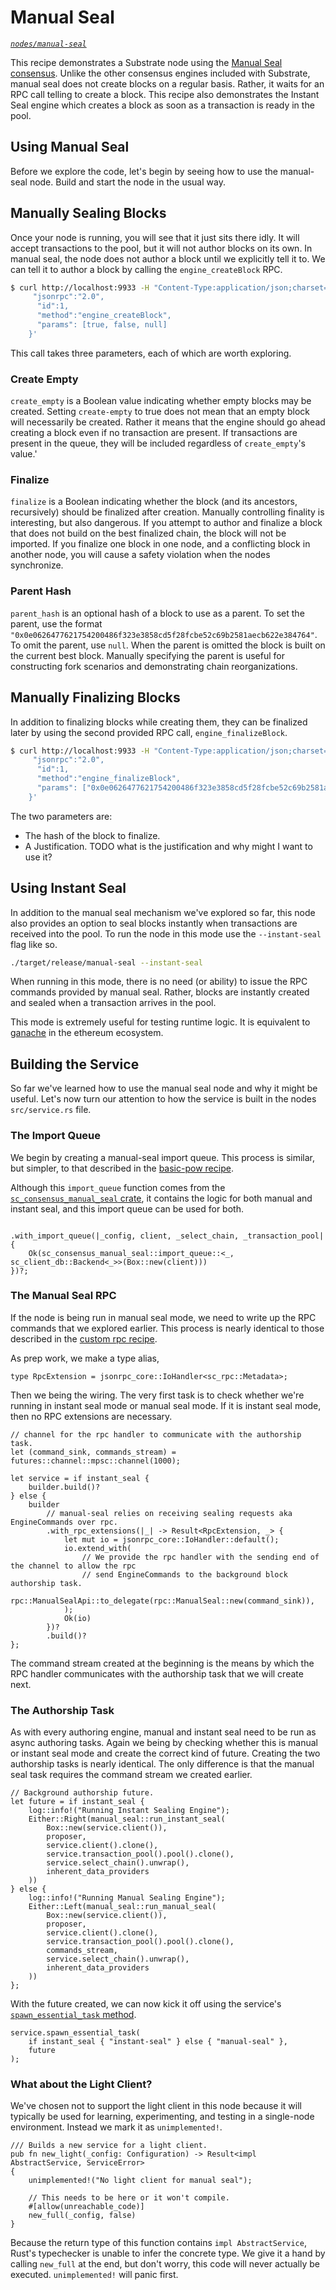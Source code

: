 # Manual Seal
*[`nodes/manual-seal`](https://github.com/substrate-developer-hub/recipes/tree/master/nodes/manual-seal)*

This recipe demonstrates a Substrate node using the [Manual Seal consensus](https://substrate.dev/rustdocs/master/sc_consensus_manual_seal/index.html). Unlike the other consensus engines included with Substrate, manual seal does not create blocks on a regular basis. Rather, it waits for an RPC call telling to create a block. This recipe also demonstrates the Instant Seal engine which creates a block as soon as a transaction is ready in the pool.

## Using Manual Seal

Before we explore the code, let's begin by seeing how to use the manual-seal node. Build and start the node in the usual way.

## Manually Sealing Blocks
Once your node is running, you will see that it just sits there idly. It will accept transactions to the pool, but it will not author blocks on its own. In manual seal, the node does not author a block until we explicitly tell it to. We can tell it to author a block by calling the `engine_createBlock` RPC.

```bash
$ curl http://localhost:9933 -H "Content-Type:application/json;charset=utf-8" -d   '{
     "jsonrpc":"2.0",
      "id":1,
      "method":"engine_createBlock",
      "params": [true, false, null]
    }'
```

This call takes three parameters, each of which are worth exploring.

### Create Empty
`create_empty` is a Boolean value indicating whether empty blocks may be created. Setting `create-empty` to true does not mean that an empty block will necessarily be created. Rather it means that the engine should go ahead creating a block even if no transaction are present. If transactions are present in the queue, they will be included regardless of `create_empty`'s value.'

### Finalize
`finalize` is a Boolean indicating whether the block (and its ancestors, recursively) should be finalized after creation. Manually controlling finality is interesting, but also dangerous. If you attempt to author and finalize a block that does not build on the best finalized chain, the block will not be imported. If you finalize one block in one node, and a conflicting block in another node, you will cause a safety violation when the nodes synchronize.

### Parent Hash
`parent_hash` is an optional hash of a block to use as a parent. To set the parent, use the format `"0x0e0626477621754200486f323e3858cd5f28fcbe52c69b2581aecb622e384764"`. To omit the parent, use `null`. When the parent is omitted the block is built on the current best block. Manually specifying the parent is useful for constructing fork scenarios and demonstrating chain reorganizations.

## Manually Finalizing Blocks
In addition to finalizing blocks while creating them, they can be finalized later by using the second provided RPC call, `engine_finalizeBlock`.

```bash
$ curl http://localhost:9933 -H "Content-Type:application/json;charset=utf-8" -d   '{
     "jsonrpc":"2.0",
      "id":1,
      "method":"engine_finalizeBlock",
      "params": ["0x0e0626477621754200486f323e3858cd5f28fcbe52c69b2581aecb622e384764", null]
    }'
```

The two parameters are:
* The hash of the block to finalize.
* A Justification. TODO what is the justification and why might I want to use it?

## Using Instant Seal

In addition to the manual seal mechanism we've explored so far, this node also provides an option to seal blocks instantly when transactions are received into the pool. To run the node in this mode use the `--instant-seal` flag like so.

```bash
./target/release/manual-seal --instant-seal
```

When running in this mode, there is no need (or ability) to issue the RPC commands provided by manual seal. Rather, blocks are instantly created and sealed when a transaction arrives in the pool.

This mode is extremely useful for testing runtime logic. It is equivalent to [ganache](https://www.trufflesuite.com/ganache) in the ethereum ecosystem.

## Building the Service

So far we've learned how to use the manual seal node and why it might be useful. Let's now turn our attention to how the service is built in the nodes `src/service.rs` file.

### The Import Queue

We begin by creating a manual-seal import queue. This process is similar, but simpler, to that described in the [basic-pow recipe](./basic-pow.md).

Although this `import_queue` function comes from the [`sc_consensus_manual_seal` crate](https://substrate.dev/rustdocs/master/sc_consensus_manual_seal/index.html), it contains the logic for both manual and instant seal, and this import queue can be used for both.

```rust, ignore

.with_import_queue(|_config, client, _select_chain, _transaction_pool| {
	Ok(sc_consensus_manual_seal::import_queue::<_, sc_client_db::Backend<_>>(Box::new(client)))
})?;
```

### The Manual Seal RPC

If the node is being run in manual seal mode, we need to write up the RPC commands that we explored earlier. This process is nearly identical to those described in the [custom rpc recipe](./custom-rpc.md).

As prep work, we make a type alias,
```rust, ignore
type RpcExtension = jsonrpc_core::IoHandler<sc_rpc::Metadata>;
```

Then we being the wiring. The very first task is to check whether we're running in instant seal mode or manual seal mode. If it is instant seal mode, then no RPC extensions are necessary.

```rust, ignore
// channel for the rpc handler to communicate with the authorship task.
let (command_sink, commands_stream) = futures::channel::mpsc::channel(1000);

let service = if instant_seal {
	builder.build()?
} else {
	builder
		// manual-seal relies on receiving sealing requests aka EngineCommands over rpc.
		.with_rpc_extensions(|_| -> Result<RpcExtension, _> {
			let mut io = jsonrpc_core::IoHandler::default();
			io.extend_with(
				// We provide the rpc handler with the sending end of the channel to allow the rpc
				// send EngineCommands to the background block authorship task.
				rpc::ManualSealApi::to_delegate(rpc::ManualSeal::new(command_sink)),
			);
			Ok(io)
		})?
		.build()?
};
```

The command stream created at the beginning is the means by which the RPC handler communicates with the authorship task that we will create next.

### The Authorship Task

As with every authoring engine, manual and instant seal need to be run as async authoring tasks. Again we being by checking whether this is manual or instant seal mode and create the correct kind of future. Creating the two authorship tasks is nearly identical. The only difference is that the manual seal task requires the command stream we created earlier.

```rust, ignore
// Background authorship future.
let future = if instant_seal {
	log::info!("Running Instant Sealing Engine");
	Either::Right(manual_seal::run_instant_seal(
		Box::new(service.client()),
		proposer,
		service.client().clone(),
		service.transaction_pool().pool().clone(),
		service.select_chain().unwrap(),
		inherent_data_providers
	))
} else {
	log::info!("Running Manual Sealing Engine");
	Either::Left(manual_seal::run_manual_seal(
		Box::new(service.client()),
		proposer,
		service.client().clone(),
		service.transaction_pool().pool().clone(),
		commands_stream,
		service.select_chain().unwrap(),
		inherent_data_providers
	))
};
```

With the future created, we can now kick it off using the service's [`spawn_essential_task` method](https://substrate.dev/rustdocs/master/sc_service/struct.Service.html#method.spawn_essential_task).

```rust, ignore
service.spawn_essential_task(
	if instant_seal { "instant-seal" } else { "manual-seal" },
	future
);
```

### What about the Light Client?

We've chosen not to support the light client in this node because it will typically be used for learning, experimenting, and testing in a single-node environment. Instead we mark it as `unimplemented!`.

```rust, ignore
/// Builds a new service for a light client.
pub fn new_light(_config: Configuration) -> Result<impl AbstractService, ServiceError>
{
	unimplemented!("No light client for manual seal");

	// This needs to be here or it won't compile.
	#[allow(unreachable_code)]
	new_full(_config, false)
}
```

Because the return type of this function contains `impl AbstractService`, Rust's typechecker is unable to infer the concrete type. We give it a hand by calling `new_full` at the end, but don't worry, this code will never actually be executed. `unimplemented!` will panic first.
